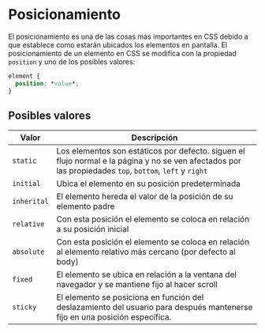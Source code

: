 # Posicionamiento

El posicionamiento es una de las cosas más importantes en CSS debido a que establece como estarán ubicados los elementos en pantalla. El posicionamiento de un elemento en CSS se modifica con la propiedad `position` y uno de los posibles valores:

~~~css
element {
  position: *value*;
}
~~~

## Posibles valores

| Valor | Descripción |
| ----- | ----------- |
| `static` | Los elementos son estáticos por defecto. siguen el flujo normal e la página y no se ven afectados por las propiedades `top`, `bottom`, `left` y `right` |
| `initial` | Ubica el elemento en su posición predeterminada |
| `inherital` | El elemento hereda el valor de la posición de su elemento padre |
| `relative` | Con esta posición el elemento se coloca en relación a su posición inicial |
| `absolute` | Con esta posición el elemento se coloca en relación al elemento relativo más cercano (por defecto al body) |
| `fixed` | El elemento se ubica en relación a la ventana del navegador y se mantiene fijo al hacer scroll |
| `sticky` | El elemento se posiciona en función del deslazamiento del usuario para después mantenerse fijo en una posición específica.
